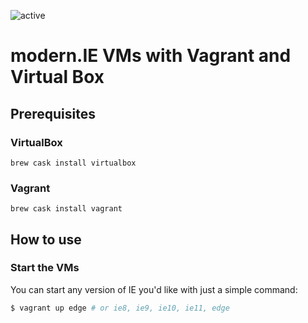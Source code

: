 ![active](http://img.shields.io/badge/status-active-green.png)

# modern.IE VMs with Vagrant and Virtual Box

## Prerequisites

### VirtualBox

```
brew cask install virtualbox
```

### Vagrant

```
brew cask install vagrant
```

## How to use

### Start the VMs

You can start any version of IE you'd like with just a simple command:

```sh
$ vagrant up edge # or ie8, ie9, ie10, ie11, edge
```
